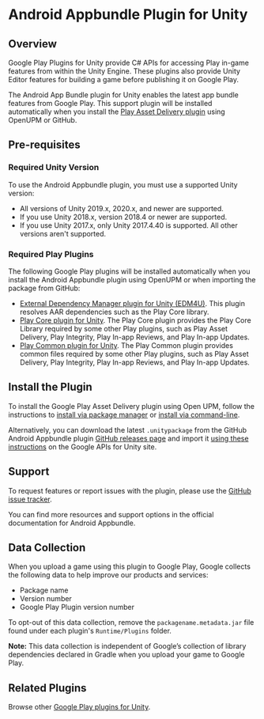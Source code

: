 # Android Appbundle Plugin for Unity

## Overview

Google Play Plugins for Unity provide C# APIs for accessing Play in-game features from within the Unity Engine. These plugins also provide Unity Editor features for building a game before publishing it on Google Play.  

The Android App Bundle plugin for Unity enables the latest app bundle features from Google Play. This support plugin will be installed automatically when you install the [Play Asset Delivery plugin](https://github.com/google/play-asset-delivery-unity) using OpenUPM or GitHub.

## Pre-requisites

### Required Unity Version

To use the Android Appbundle plugin, you must use a supported Unity version:
- All versions of Unity 2019.x, 2020.x, and newer are supported.
- If you use Unity 2018.x, version 2018.4 or newer are supported.
- If you use Unity 2017.x, only Unity 2017.4.40 is supported. All other versions aren't supported.

### Required Play Plugins

The following Google Play plugins will be installed automatically when you install the Android Appbundle plugin using OpenUPM or when importing the package from GitHub:
- [External Dependency Manager plugin for Unity (EDM4U)](https://github.com/googlesamples/unity-jar-resolver). This plugin resolves AAR dependencies such as the Play Core library.
- [Play Core plugin for Unity](https://github.com/google/play-core-unity). The Play Core plugin provides the Play Core Library required by some other Play plugins, such as Play Asset Delivery, Play Integrity, Play In-app Reviews, and Play In-app Updates.
- [Play Common plugin for Unity](https://github.com/google/play-common-unity). The Play Common plugin provides common files required by some other Play plugins, such as Play Asset Delivery, Play Integrity, Play In-app Reviews, and Play In-app Updates.

## Install the Plugin

To install the Google Play Asset Delivery plugin using Open UPM, follow the instructions to [install via package manager](https://openupm.com/packages/com.google.android.appbundle/#modal-manualinstallation) or [install via command-line](https://openupm.com/packages/com.google.android.appbundle/#modal-commandlinetool).

Alternatively, you can download the latest `.unitypackage` from the GitHub Android Appbundle plugin [GitHub releases page](https://github.com/google/play-appbundle-unity/releases) and import it [using these instructions](https://developers.google.com/unity/instructions#install-unitypackage) on the Google APIs for Unity site.

## Support

To request features or report issues with the plugin, please use the [GitHub issue tracker](https://github.com/google/play-appbundle-unity/issues).

You can find more resources and support options in the official documentation for Android Appbundle.

## Data Collection

When you upload a game using this plugin to Google Play, Google collects the following data to help improve our products and services:
- Package name
- Version number
- Google Play Plugin version number

To opt-out of this data collection, remove the `packagename.metadata.jar` file found under each plugin's `Runtime/Plugins` folder.

**Note:** This data collection is independent of Google’s collection of library dependencies declared in Gradle when you upload your game to Google Play.

## Related Plugins

Browse other [Google Play plugins for Unity](https://developers.google.com/unity/packages#google_play).
